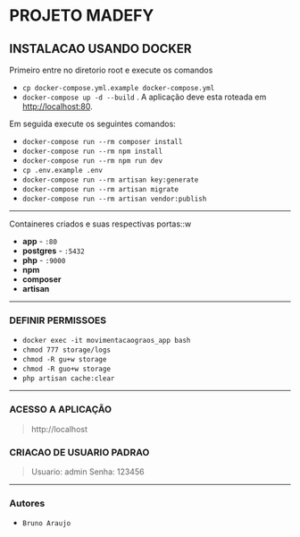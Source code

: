 
# PROJETO MADEFY

## INSTALACAO USANDO DOCKER

Primeiro entre no diretorio root e execute os comandos
- `cp docker-compose.yml.example docker-compose.yml`
- `docker-compose up -d --build` . A aplicação deve esta roteada em [http://localhost:80](http://localhost:80).

Em seguida execute os seguintes comandos:

- `docker-compose run --rm composer install`
- `docker-compose run --rm npm install`
- `docker-compose run --rm npm run dev`
- `cp .env.example .env`
- `docker-compose run --rm artisan key:generate`
- `docker-compose run --rm artisan migrate`
- `docker-compose run --rm artisan vendor:publish`
---
Containeres criados e suas respectivas portas::w

- **app** - `:80`
- **postgres** - `:5432`
- **php** - `:9000`
- **npm**
- **composer**
- **artisan**
---
### DEFINIR PERMISSOES

- `docker exec -it movimentacaograos_app bash`
- `chmod 777 storage/logs`
- `chmod -R gu+w storage`
- `chmod -R guo+w storage`
- `php artisan cache:clear`
---

### ACESSO A APLICAÇÃO
>http://localhost

### CRIACAO DE USUARIO PADRAO
>Usuario: admin
>Senha: 123456
---

### Autores

- `Bruno Araujo`
